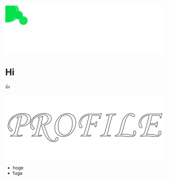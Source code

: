 <p align="center">
  <img src="./images/header.svg">
</p>

# Hi
:+1:

<p align="center">
  <img src="./images/profile.svg">
</p>

- hoge
- fuga
